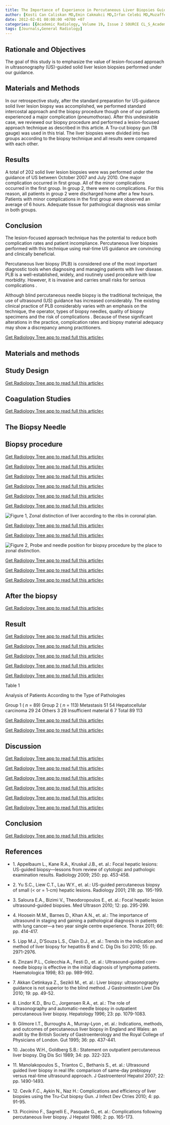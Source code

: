 ```yaml
---
title: The Importance of Experience in Percutaneous Liver Biopsies Guided with Ultrasonography
author: [Kosti Can Caliskan MD,Emin Cakmakci MD,Irfan Celebi MD,Muzaffer Basak MD]
date: 2012-02-01 00:00:00 +0700 +07
categories: [{Academic Radiology, Volume 19, Issue 2 SOURCE CL_S_AcademicRadiologyVolume19Issue2 1}]
tags: [Journals,General Radiology]
---
```

## Rationale and Objectives

The goal of this study is to emphasize the value of lesion-focused approach in ultrasonography (US)-guided solid liver lesion biopsies performed under our guidance.

## Materials and Methods

In our retrospective study, after the standard preparation for US-guidance solid liver lesion biopsy was accomplished, we performed standard intercostal approach and the biopsy procedure though one of our patients experienced a major complication (pneumothorax). After this undesirable case, we reviewed our biopsy procedure and performed a lesion-focused approach technique as described in this article. A Tru-cut biopsy gun (18 gauge) was used in this trial. The liver biopsies were divided into two groups according to the biopsy technique and all results were compared with each other.

## Results

A total of 202 solid liver lesion biopsies were was performed under the guidance of US between October 2007 and July 2010. One major complication occurred in first group. All of the minor complications occurred in the first group. In group 2, there were no complications. For this reason, all patients in group 2 were discharged home after a few hours. Patients with minor complications in the first group were observed an average of 6 hours. Adequate tissue for pathological diagnosis was similar in both groups.

## Conclusion

The lesion-focused approach technique has the potential to reduce both complication rates and patient incompliance. Percutaneous liver biopsies performed with this technique using real-time US guidance are convincing and clinically beneficial.

Percutaneous liver biopsy (PLB) is considered one of the most important diagnostic tools when diagnosing and managing patients with liver disease. PLB is a well-established, widely, and routinely used procedure with low morbidity. However, it is invasive and carries small risks for serious complications .

Although blind percutaneous needle biopsy is the traditional technique, the use of ultrasound (US) guidance has increased considerably. The existing clinical practice of PLB considerably varies with an emphasis on the technique, the operator, types of biopsy needles, quality of biopsy specimens and the risk of complications . Because of these significant alterations in the practice, complication rates and biopsy material adequacy may show a discrepancy among practitioners.

[Get Radiology Tree app to read full this article<](https://clinicalpub.com/app)

## Materials and methods

## Study Design

[Get Radiology Tree app to read full this article<](https://clinicalpub.com/app)

## Coagulation Studies

[Get Radiology Tree app to read full this article<](https://clinicalpub.com/app)

## The Biopsy Needle

## Biopsy procedure

[Get Radiology Tree app to read full this article<](https://clinicalpub.com/app)

[Get Radiology Tree app to read full this article<](https://clinicalpub.com/app)

[Get Radiology Tree app to read full this article<](https://clinicalpub.com/app)

[Get Radiology Tree app to read full this article<](https://clinicalpub.com/app)

[Get Radiology Tree app to read full this article<](https://clinicalpub.com/app)

[Get Radiology Tree app to read full this article<](https://clinicalpub.com/app)

![Figure 1, Zonal distinction of liver according to the ribs in coronal plan.](https://storage.googleapis.com/dl.dentistrykey.com/clinical/TheImportanceofExperienceinPercutaneousLiverBiopsiesGuidedwithUltrasonography/0_1s20S1076633211004612.jpg)

[Get Radiology Tree app to read full this article<](https://clinicalpub.com/app)

[Get Radiology Tree app to read full this article<](https://clinicalpub.com/app)

![Figure 2, Probe and needle position for biopsy procedure by the place to zonal distinction.](https://storage.googleapis.com/dl.dentistrykey.com/clinical/TheImportanceofExperienceinPercutaneousLiverBiopsiesGuidedwithUltrasonography/1_1s20S1076633211004612.jpg)

[Get Radiology Tree app to read full this article<](https://clinicalpub.com/app)

[Get Radiology Tree app to read full this article<](https://clinicalpub.com/app)

[Get Radiology Tree app to read full this article<](https://clinicalpub.com/app)

## After the biopsy

[Get Radiology Tree app to read full this article<](https://clinicalpub.com/app)

## Result

[Get Radiology Tree app to read full this article<](https://clinicalpub.com/app)

[Get Radiology Tree app to read full this article<](https://clinicalpub.com/app)

[Get Radiology Tree app to read full this article<](https://clinicalpub.com/app)

[Get Radiology Tree app to read full this article<](https://clinicalpub.com/app)

[Get Radiology Tree app to read full this article<](https://clinicalpub.com/app)

Table 1


Analysis of Patients According to the Type of Pathologies


Group 1 ( _n_ = 89) Group 2 ( _n_ = 113) Metastasis 51 54 Hepatocellular carcinoma 29 24 Others 3 28 Insufficient material 6 7 Total 89 113

[Get Radiology Tree app to read full this article<](https://clinicalpub.com/app)

[Get Radiology Tree app to read full this article<](https://clinicalpub.com/app)

## Discussion

[Get Radiology Tree app to read full this article<](https://clinicalpub.com/app)

[Get Radiology Tree app to read full this article<](https://clinicalpub.com/app)

[Get Radiology Tree app to read full this article<](https://clinicalpub.com/app)

[Get Radiology Tree app to read full this article<](https://clinicalpub.com/app)

[Get Radiology Tree app to read full this article<](https://clinicalpub.com/app)

[Get Radiology Tree app to read full this article<](https://clinicalpub.com/app)

## Conclusion

[Get Radiology Tree app to read full this article<](https://clinicalpub.com/app)

## References

- 1\. Appelbaum L., Kane R.A., Kruskal J.B., et. al.: Focal hepatic lesions: US-guided biopsy—lessons from review of cytologic and pathologic examination results. Radiology 2009; 250: pp. 453-458.


- 2\. Yu S.C., Liew C.T., Lau W.Y., et. al.: US-guided percutaneous biopsy of small (< or = 1-cm) hepatic lesions. Radiology 2001; 218: pp. 195-199.


- 3\. Saloura E.A., Bizimi V., Theodoropoulos E., et. al.: Focal hepatic lesion ultrasound-guided biopsies. Med Ultrason 2010; 12: pp. 295-299.


- 4\. Hoosein M.M., Barnes D., Khan A.N., et. al.: The importance of ultrasound in staging and gaining a pathological diagnosis in patients with lung cancer—a two year single centre experience. Thorax 2011; 66: pp. 414-417.


- 5\. Lipp M.J., D’Souza L.S., Clain D.J., et. al.: Trends in the indication and method of liver biopsy for hepatitis B and C. Dig Dis Sci 2010; 55: pp. 2971-2976.


- 6\. Zinzani P.L., Colecchia A., Festi D., et. al.: Ultrasound-guided core-needle biopsy is effective in the initial diagnosis of lymphoma patients. Haematologica 1998; 83: pp. 989-992.


- 7\. Akkan Cetinkaya Z., Sezikli M., et. al.: Liver biopsy: ultrasonography guidance is not superior to the blind method. J Gastrointestin Liver Dis 2010; 19: pp. 49-52.


- 8\. Lindor K.D., Bru C., Jorgensen R.A., et. al.: The role of ultrasonography and automatic-needle biopsy in outpatient percutaneous liver biopsy. Hepatology 1996; 23: pp. 1079-1083.


- 9\. Gilmore I.T., Burroughs A., Murray-Lyon , et. al.: Indications, methods, and outcomes of percutaneous liver biopsy in England and Wales: an audit by the British Society of Gastroenterology and the Royal College of Physicians of London. Gut 1995; 36: pp. 437-441.


- 10\. Jacobs W.H., Goldberg S.B.: Statement on outpatient percutaneous liver biopsy. Dig Dis Sci 1989; 34: pp. 322-323.


- 11\. Manolakopoulos S., Triantos C., Bethanis S., et. al.: Ultrasound guided liver biopsy in real life: comparison of same-day prebiopsy versus real-time ultrasound approach. J Gastroenterol Hepatol 2007; 22: pp. 1490-1493.


- 12\. Cevik F.C., Aykin N., Naz H.: Complications and efficiency of liver biopsies using the Tru-Cut biopsy Gun. J Infect Dev Ctries 2010; 4: pp. 91-95.


- 13\. Piccinino F., Sagnelli E., Pasquale G., et. al.: Complications following percutaneous liver biopsy. J Hepatol 1986; 2: pp. 165-173.